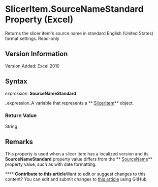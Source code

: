
# SlicerItem.SourceNameStandard Property (Excel)

Returns the slicer item's source name in standard English (United States) format settings. Read-only


## Version Information

Version Added: Excel 2010 


## Syntax

 _expression_. **SourceNameStandard**

 _expression_A variable that represents a  ** [SlicerItem](cb93cd82-fc3a-f6b7-ae64-db6312db649d.md)** object.


### Return Value

String


## Remarks

This property is used when a slicer item has a localized version and its  **SourceNameStandard** property value differs from the ** [SourceName](40bf1f3f-668d-d2df-c68f-fe46511b1a00.md)** property value, such as with date formatting.


****   **Contribute to this article**Want to edit or suggest changes to this content? You can edit and submit changes to  [this article](https://github.com/jhershey00/VBA_Excel_Test/OpenXMLCon/articles/fb2cba30-5ef5-1aa4-23f0-8dd0a4e6102a.md) using GitHub.


